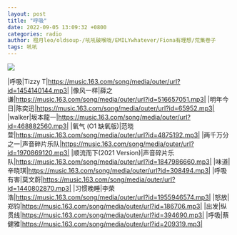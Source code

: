 ```yaml
---
layout: post
title: "呼吸"
date: 2022-09-05 13:09:32 +0800
categories: radio
author: 橙月leo/oldsoup-/吼吼破喉咙/EMILYwhatever/Fiona有理想/荒集卷子
tags: 吼吼
---
```

![]({{site.baseurl}}/images/cover_20220905.jpg)

|呼吸|Tizzy T|https://music.163.com/song/media/outer/url?id=1454140144.mp3|
|像风一样|薛之谦|https://music.163.com/song/media/outer/url?id=516657051.mp3|
|明年今日|陈奕迅|https://music.163.com/song/media/outer/url?id=65952.mp3|
|walker|坂本龍一|https://music.163.com/song/media/outer/url?id=468882560.mp3|
|氧气 (O1 缺氧版)|范晓萱|https://music.163.com/song/media/outer/url?id=4875192.mp3|
|两千万分之一|声音碎片乐队|https://music.163.com/song/media/outer/url?id=1970869120.mp3|
|顺流而下(2021 Version)|声音碎片乐队|https://music.163.com/song/media/outer/url?id=1847986660.mp3|
|味道|辛晓琪|https://music.163.com/song/media/outer/url?id=308494.mp3|
|呼吸有害|莫文蔚|https://music.163.com/song/media/outer/url?id=1440802870.mp3|
|习惯晚睡|李荣浩|https://music.163.com/song/media/outer/url?id=1955946574.mp3|
|怒放|郑钧|https://music.163.com/song/media/outer/url?id=186706.mp3|
|出发|纵贯线|https://music.163.com/song/media/outer/url?id=394690.mp3|
|呼吸|蔡健雅|https://music.163.com/song/media/outer/url?id=209319.mp3|

